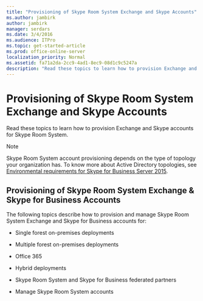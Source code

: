 ```yaml
---
title: "Provisioning of Skype Room System Exchange and Skype Accounts"
ms.author: jambirk
author: jambirk
manager: serdars
ms.date: 3/4/2016
ms.audience: ITPro
ms.topic: get-started-article
ms.prod: office-online-server
localization_priority: Normal
ms.assetid: fa71a2da-2cc9-4ad1-8ec9-08d1c9c5247a
description: "Read these topics to learn how to provision Exchange and Skype accounts for Skype Room System."
---
```


# Provisioning of Skype Room System Exchange and Skype Accounts
 
Read these topics to learn how to provision Exchange and Skype accounts for Skype Room System.
  
> [!NOTE]
> Skype Room System account provisioning depends on the type of topology your organization has. To know more about Active Directory topologies, see [Environmental requirements for Skype for Business Server 2015](../../plan-your-deployment/requirements-for-your-environment/environmental-requirements.md). 
  
## Provisioning of Skype Room System Exchange &amp; Skype for Business Accounts

The following topics describe how to provision and manage Skype Room System Exchange and Skype for Business accounts for:
  
- Single forest on-premises deployments
    
- Multiple forest on-premises deployments
    
- Office 365
    
- Hybrid deployments
    
- Skype Room System and Skype for Business federated partners
    
- Manage Skype Room System accounts
    

